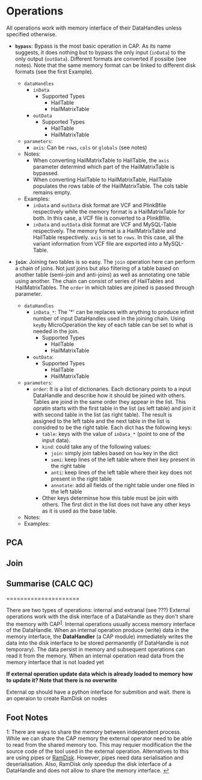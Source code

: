 # Operations

All operations work with memory interface of their DataHandles unless specified otherwise.

- **`bypass`**: Bypass is the most basic operation in CAP. As its name suggests, it does nothing but to bypass the only input (`inData`) to the only output (`outData`). Different formats are converted if possibe (see notes). Note that the same memory format can be linked to different disk formats (see the first Example).
    - `dataHandles`
        - `inData`
            - Supported Types
                - HailTable
                - HailMatrixTable
        - `outData`
            - Supported Types
                - HailTable
                - HailMatrixTable
    - `parameters`:
        - `axis`: Can be `rows`, `cols` or `globals` (see notes)
    - Notes:
        - When converting HailMatrixTable to HailTable, the `axis` parameter determind which part of the HailMatrixTable is bypassed.
        - When converting HailTable to HailMatrixTable, HailTable populates the rows table of the HailMatrixTable. The cols table remains empty.
    - Examples:
        - `inData` and `outData` disk format are VCF and PlinkBfile respectively while the memory format is a HailMatrixTable for both. In this case, a VCF file is converted to a PlinkBfile.
        - `inData` and `outData` disk format are VCF and MySQL-Table respectively. The memory format is a HailMatrixTable and HailTable respectively. `axis` is set to `rows`. In this case, all the variant information from VCF file are exported into a MySQL-Table.

- **`join`**: Joining two tables is so easy. The `join` operation here can perform a chain of joins. Not just joins but also filtering of a table based on another table (semi-join and anti-joins) as well as annotating one table using another. The chain can consist of series of HailTables and HailMatrixTables. The `order` in which tables are joined is passed through parameter.
    - `dataHandles`
        - `inData_*`: The '*' can be replaces with anything to produce infinit number of input DataHandles used in the joining chain. Using `keyBy` MicroOperation the key of each table can be set to what is needed in the join. 
            - Supported Types
                - HailTable
                - HailMatrixTable
        - `outData`: 
            - Supported Types
                - HailTable
                - HailMatrixTable
    - `parameters`:
        - `order`: It is a list of dictionaries. Each dictionary points to a input DataHandle and describe how it should be joined with others. Tables are joind in the same order they appear in the list. This opratin starts with the first table in the list (as left table) and join it with second table in the list (as right table). The result is assigned to the left table and the next table in the list is considred to be the right table. Each dict has the following keys:
            - `table`: keys with the value of `inData_*` (point to one of the input data).
            - `kind`: could take any of the following values:
                - `join`: simply join tables based on `how` key in the dict
                - `semi`: keep lines of the left table where their key present in the right table
                - `anti`: keep lines of the left table where their key does not present in the right table
                - `annotate`: add all fields of the right table under one filed in the left table
            - Other keys determinse how this table must be join with others. The first dict in the list does not have any other keys as it is used as the base table.
    - Notes:
    - Examples:




## PCA

## Join

## Summarise (CALC QC)


=====================

There are two types of operations: internal and extranal (see ???)
External operations work with the disk interface of a DataHandle as they don't share the memory with CAP<sup id="ret_shared_mem">[1](#fn_shared_mem)</sup>.
Internal operations usually access memory interface of the DataHandle.
When an internal operation produce (write) data in the memory interface, the **DataHandler** (a CAP module) immediately writes the data into the disk interface to be stored permanently (if DataHandle is not temporary).
The data persist in memory and subsequent operations can read it from the memory.
When an internal operation read data from the memory interface that is not loaded yet

**If external operation update data which is already loaded to memory how to update it? Note that there is no overwrite**

External op should have a python interface for submition and wait.
there is an operaion to create RamDisk on nodes
## Foot Notes
<a name="fn_shared_mem">1</a>: There are ways to share the memory between independent process. While we can share the CAP memory the external operator need to be able to read from the shared memory too. This may requier modification the the source code of the tool used in the external operation. Alternatives to this are using pipes or [RamDisk](https://en.wikipedia.org/wiki/RAM_drive). However, pipes need data serialisation and deserialisation. Also, RamDisk only speedup the disk interface of a DataHandle and does not allow to share the memory interface. [↩](#ret_shared_mem)

